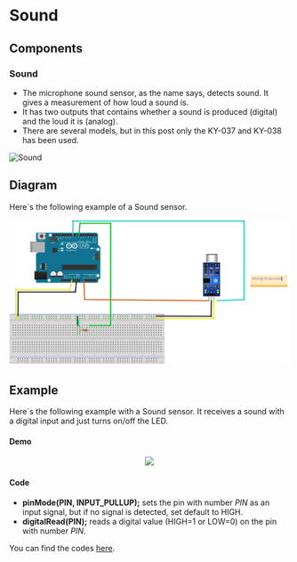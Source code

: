 # Sound

## Components 
### Sound

* The microphone sound sensor, as the name says, detects sound. It gives a measurement of how loud a sound is.
* It has two outputs that contains whether a sound is produced (digital) and the loud it is (analog).
* There are several models, but in this post only the KY-037 and KY-038 has been used.

<img title="Sound" src="https://electropeak.com/learn/wp-content/uploads/2020/09/mic.jpg" width=200/>

## Diagram

Here´s the following example of a Sound sensor.

![Sound diagram](./img/Sound_diagram.png)

## Example

Here´s the following example with a Sound sensor. It receives a sound with a digital input and just turns on/off the LED.

#### Demo
<p align="center"><img src="./img/Sound_demo.gif"/></p>

#### Code

* **pinMode(PIN, INPUT_PULLUP);** sets the pin with number *PIN* as an input signal, but if no signal is detected, set default to HIGH.
* **digitalRead(PIN);** reads a digital value (HIGH=1 or LOW=0) on the pin with number *PIN*.

You can find the codes [here](./Sound.ino).
